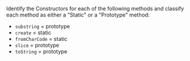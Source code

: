 Identify the Constructors for each of the following methods and classify each method as either a "Static" or a "Prototype" method:

* `substring` = prototype
* `create` = static
* `fromCharCode` = static
* `slice` = prototype
* `toString` = prototype